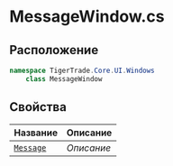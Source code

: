 
# MessageWindow.cs
## Расположение
```csharp
namespace TigerTrade.Core.UI.Windows  
    class MessageWindow
```

## Свойства
| Название | Описание |
| --- | --- |
| [`Message`](./Свойства/Message.md) | *Описание* |
